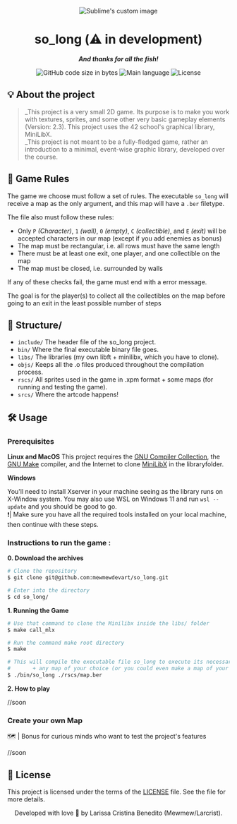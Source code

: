 

<p align="center">
  <img src="https://user-images.githubusercontent.com/50052600/224555283-9b0d1dea-97f7-4f58-80fc-600bec04f4d5.gif" alt="Sublime's custom image"/>
</p>

<h1 align="center">
 so_long  (⚠️ in development)
</h1>


<p align="center">
	<b><i>And thanks for all the fish!</i></b><br>
</p>

<p align="center">
	<img alt="GitHub code size in bytes" src="https://img.shields.io/github/languages/code-size/mewmewdevart/so_long?color=6272a4" />
	<img alt="Main language" src="https://img.shields.io/github/languages/top/mewmewdevart/so_long?color=6272a4"/>
	<img alt="License" src="https://img.shields.io/github/license/mewmewdevart/so_long?color=6272a4"/>
</p>

## 💡 About the project
> _This project is a very small 2D game. Its purpose is to make you work with textures, sprites, and some other very basic gameplay elements (Version: 2.3). This project uses the 42 school's graphical library, MiniLibX. <br>
> _This project is not meant to be a fully-fledged game, rather an introduction to a minimal, event-wise graphic library, developed over the course.

## 🧶 Game Rules
The game we choose must follow a set of rules. The executable ``so_long`` will receive a map as the only argument, and this map will have a ``.ber`` filetype.

The file also must follow these rules:
- Only ``P`` *(Character)*, ``1`` *(wall)*, ``0`` *(empty)*, ``C`` *(collectible)*, and ``E`` *(exit)* will be accepted characters in our map (except if you add enemies as bonus)
- The map must be rectangular, i.e. all rows must have the same length
- There must be at least one exit, one player, and one collectible on the map
- The map must be closed, i.e. surrounded by walls

If any of these checks fail, the game must end with a error message.

The goal is for the player(s) to collect all the collectibles on the map before going to an exit in the least possible number of steps

## 📁 Structure/
* ```include/```  The header file of the so_long project.
* ```bin/```  Where the final executable binary file goes.
* ```libs/```  The libraries (my own libft + minilibx, which you have to clone).
* ```objs/``` Keeps all the .o files produced throughout the compilation process.
* ```rscs/```  All sprites used in the game in .xpm format + some maps (for running and testing the game).
* ```srcs/```  Where the artcode happens!<br>

## 🛠️ Usage

### Prerequisites

**Linux and MacOS**
This project requires the [GNU Compiler Collection](https://gcc.gnu.org/), the [GNU Make](https://www.gnu.org/software/make/) compiler, and the Internet to clone [MiniLibX](https://github.com/42Paris/minilibx-linux#readme) in the libraryfolder.

**Windows**

You'll need to install Xserver in your machine seeing as the library runs on X-Window system. You may also use WSL on Windows 11 and run ```wsl --update``` and you should be good to go. <br>
❗️| Make sure you have all the required tools installed on your local machine, then continue with these steps.<br>

### Instructions to run the game :

**0. Download the archives**

```bash
# Clone the repository
$ git clone git@github.com:mewmewdevart/so_long.git

# Enter into the directory
$ cd so_long/
```

**1. Running the Game**
```bash
# Use that command to clone the Minilibx inside the libs/ folder
$ make call_mlx

# Run the command make root directory
$ make

# This will compile the executable file so_long to execute its necessary run the archive
# 		+ any map of your choice (or you could even make a map of your own)
$ ./bin/so_long ./rscs/map.ber
```
**2. How to play**

//soon

### Create your own Map
🗺️ | Bonus for curious minds who want to test the project's features <br>

//soon

## 📜  License
This project is licensed under the terms of the [LICENSE](https://github.com/mewmewdevart/so_long/blob/main/LICENSE) file. See the file for more details. <br>

<p align="center"> Developed with love 💜 by Larissa Cristina Benedito (Mewmew/Larcrist). </p>
